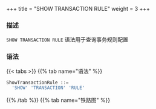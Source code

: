 +++
title = "SHOW TRANSACTION RULE"
weight = 3
+++

### 描述

`SHOW TRANSACTION RULE` 语法用于查询事务规则配置
### 语法

{{< tabs >}}
{{% tab name="语法" %}}
```sql
ShowTransactionRule ::=
  'SHOW' 'TRANSACTION' 'RULE'
```
{{% /tab %}}
{{% tab name="铁路图" %}}
<iframe frameborder="0" name="diagram" id="diagram" width="100%" height="100%"></iframe>
{{% /tab %}}
{{< /tabs >}}

### 返回值说明

| 列             | 说明          |
|----------------|--------------|
| default_type   | 默认事务类型   |
| provider_type  | 事务提供者类型  |
| props          | 事务参数       |

### 示例

- 查询权限规则配置

```sql
SHOW TRANSACTION RULE;
```

```sql
mysql> SHOW TRANSACTION RULE;
+--------------+---------------+-------+
| default_type | provider_type | props |
+--------------+---------------+-------+
| LOCAL        |               |       |
+--------------+---------------+-------+
1 row in set (0.05 sec)
```

### 保留字

`SHOW`、`TRANSACTION`、`RULE`

### 相关链接

- [保留字](/cn/reference/distsql/syntax/reserved-word/)